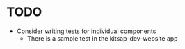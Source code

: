 # TODO
* Consider writing tests for individual components
  * There is a sample test in the kitsap-dev-website app 
